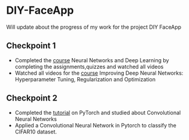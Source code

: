 # DIY-FaceApp
Will update about the progress of my work for the project DIY FaceApp

## Checkpoint 1
* Completed the [course](https://www.coursera.org/learn/neural-networks-deep-learning?specialization=deep-learning) Neural Networks and Deep Learning by completing the assignments,quizzes and watched all videos
* Watched all videos for the [course](https://www.coursera.org/learn/deep-neural-network?specialization=deep-learning) Improving Deep Neural Networks: Hyperparameter Tuning, Regularization and Optimization

## Checkpoint 2
* Completed the [tutorial](https://pytorch.org/tutorials/beginner/deep_learning_60min_blitz.html) on PyTorch and studied about Convolutional Neural Networks
* Applied a Convolutional Neural Network in Pytorch to classify the CIFAR10 dataset.
